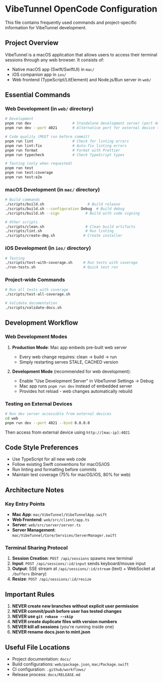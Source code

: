 # VibeTunnel OpenCode Configuration

This file contains frequently used commands and project-specific information for VibeTunnel development.

## Project Overview

VibeTunnel is a macOS application that allows users to access their terminal sessions through any web browser. It consists of:
- Native macOS app (Swift/SwiftUI) in `mac/`
- iOS companion app in `ios/`
- Web frontend (TypeScript/LitElement) and Node.js/Bun server in `web/`

## Essential Commands

### Web Development (in `web/` directory)

```bash
# Development
pnpm run dev                   # Standalone development server (port 4020)
pnpm run dev --port 4021       # Alternative port for external device testing

# Code quality (MUST run before commit)
pnpm run lint                  # Check for linting errors
pnpm run lint:fix              # Auto-fix linting errors
pnpm run format                # Format with Prettier
pnpm run typecheck             # Check TypeScript types

# Testing (only when requested)
pnpm run test
pnpm run test:coverage
pnpm run test:e2e
```

### macOS Development (in `mac/` directory)

```bash
# Build commands
./scripts/build.sh                    # Build release
./scripts/build.sh --configuration Debug  # Build debug
./scripts/build.sh --sign            # Build with code signing

# Other scripts
./scripts/clean.sh                   # Clean build artifacts
./scripts/lint.sh                    # Run linting
./scripts/create-dmg.sh             # Create installer
```

### iOS Development (in `ios/` directory)

```bash
# Testing
./scripts/test-with-coverage.sh     # Run tests with coverage
./run-tests.sh                      # Quick test run
```

### Project-wide Commands

```bash
# Run all tests with coverage
./scripts/test-all-coverage.sh

# Validate documentation
./scripts/validate-docs.sh
```

## Development Workflow

### Web Development Modes

1. **Production Mode**: Mac app embeds pre-built web server
   - Every web change requires: clean → build → run
   - Simply restarting serves STALE, CACHED version

2. **Development Mode** (recommended for web development):
   - Enable "Use Development Server" in VibeTunnel Settings → Debug
   - Mac app runs `pnpm run dev` instead of embedded server
   - Provides hot reload - web changes automatically rebuild

### Testing on External Devices

```bash
# Run dev server accessible from external devices
cd web
pnpm run dev --port 4021 --bind 0.0.0.0
```

Then access from external device using `http://[mac-ip]:4021`

## Code Style Preferences

- Use TypeScript for all new web code
- Follow existing Swift conventions for macOS/iOS
- Run linting and formatting before commits
- Maintain test coverage (75% for macOS/iOS, 80% for web)

## Architecture Notes

### Key Entry Points
- **Mac App**: `mac/VibeTunnel/VibeTunnelApp.swift`
- **Web Frontend**: `web/src/client/app.ts`
- **Server**: `web/src/server/server.ts`
- **Server Management**: `mac/VibeTunnel/Core/Services/ServerManager.swift`

### Terminal Sharing Protocol
1. **Session Creation**: `POST /api/sessions` spawns new terminal
2. **Input**: `POST /api/sessions/:id/input` sends keyboard/mouse input
3. **Output**: SSE stream at `/api/sessions/:id/stream` (text) + WebSocket at `/buffers` (binary)
4. **Resize**: `POST /api/sessions/:id/resize`

## Important Rules

1. **NEVER create new branches without explicit user permission**
2. **NEVER commit/push before user has tested changes**
3. **NEVER use `git rebase --skip`**
4. **NEVER create duplicate files with version numbers**
5. **NEVER kill all sessions** (you're running inside one)
6. **NEVER rename docs.json to mint.json**

## Useful File Locations

- Project documentation: `docs/`
- Build configurations: `web/package.json`, `mac/Package.swift`
- CI configuration: `.github/workflows/`
- Release process: `docs/RELEASE.md`